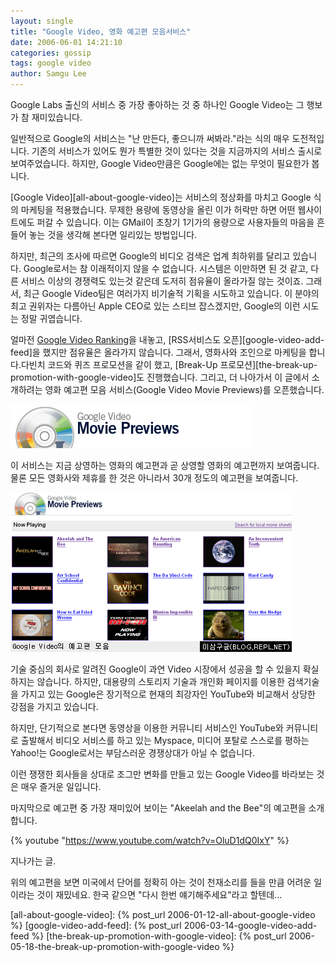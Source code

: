 ```yaml
---
layout: single
title: "Google Video, 영화 예고편 모음서비스"
date: 2006-06-01 14:21:10
categories: gossip
tags: google video
author: Samgu Lee
---
```


Google Labs 출신의 서비스 중 가장 좋아하는 것 중 하나인 Google Video는 그 행보가 참 재미있습니다.

일반적으로 Google의 서비스는 "난 만든다, 좋으니까 써봐라."라는 식의 매우 도전적입니다. 기존의 서비스가 있어도 뭔가 특별한 것이 있다는 것을 지금까지의 서비스 출시로 보여주었습니다. 하지만, Google Video만큼은 Google에는 없는 무엇이 필요한가 봅니다.

[Google Video][all-about-google-video]는 서비스의 정상화를 마치고 Google 식의 마케팅을 적용했습니다. 무제한 용량에 동영상을 올린 이가 허락만 하면 어떤 웹사이트에도 퍼갈 수 있습니다. 이는 GMail이 초창기 1기가의 용량으로 사용자들의 마음을 흔들어 놓는 것을 생각해 본다면 일리있는 방법입니다.

하지만, 최근의 조사에 따르면 Google의 비디오 검색은 업계 최하위를 달리고 있습니다. Google로서는 참 이래적이지 않을 수 없습니다. 시스템은 이만하면 된 것 같고, 다른 서비스 이상의 경쟁력도 있는것 같은데 도저히 점유율이 올라가질 않는 것이죠. 그래서, 최근 Google Video팀은 여러가지 비기술적 기획을 시도하고 있습니다. 이 분야의 최고 권위자는 다름아닌 Apple CEO로 있는 스티브 잡스겠지만, Google의 이런 시도는 정말 귀엽습니다.

얼마전 [Google Video Ranking](http://video.google.com/movietrailers.html)을 내놓고, [RSS서비스도 오픈][google-video-add-feed]을 했지만 점유율은 올라가지 않습니다. 그래서, 영화사와 조인으로 마케팅을 합니다.다빈치 코드와 퀴즈 프로모션을 같이 했고, [Break-Up 프로모션][the-break-up-promotion-with-google-video]도 진행했습니다. 그리고, 더 나아가서 이 글에서 소개하려는 영화 예고편 모음 서비스(Google Video Movie Previews)를 오픈했습니다.

![Google Video 예고편 모음](/assets/movie_previews.gif)

이 서비스는 지금 상영하는 영화의 예고편과 곧 상영할 영화의 예고편까지 보여줍니다. 물론 모든 영화사와 제휴를 한 것은 아니라서 30개 정도의 예고편을 보여줍니다.

![Google Video 예고편 모음의 스크린샷](/assets/google_video_previews.png)

기술 중심의 회사로 알려진 Google이 과연 Video 시장에서 성공을 할 수 있을지 확실하지는 않습니다. 하지만, 대용량의 스토리지 기술과 개인화 페이지를 이용한 검색기술을 가지고 있는 Google은 장기적으로 현재의 최강자인 YouTube와 비교해서 상당한 강점을 가지고 있습니다.

하지만, 단기적으로 본다면 동영상을 이용한 커뮤니티 서비스인 YouTube와 커뮤니티로 출발해서 비디오 서비스를 하고 있는 Myspace, 미디어 포탈로 스스로를 평하는 Yahoo!는 Google로서는 부담스러운 경쟁상대가 아닐 수 없습니다.

이런 쟁쟁한 회사들을 상대로 조그만 변화를 만들고 있는 Google Video를 바라보는 것은 매우 즐거운 일입니다.

마지막으로 예고편 중 가장 재미있어 보이는 "Akeelah and the Bee"의 예고편을 소개합니다.

{% youtube "https://www.youtube.com/watch?v=OluD1dQ0IxY" %}

지나가는 글.

위의 예고편을 보면 미국에서 단어를 정확히 아는 것이 천재소리를 들을 만큼 어려운 일이라는 것이 재밌네요. 한국 같으면 "다시 한번 얘기해주세요"라고 할텐데...

[all-about-google-video]: {% post_url 2006-01-12-all-about-google-video %}
[google-video-add-feed]: {% post_url 2006-03-14-google-video-add-feed %}
[the-break-up-promotion-with-google-video]: {% post_url 2006-05-18-the-break-up-promotion-with-google-video %}
